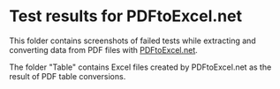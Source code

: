 Test results for PDFtoExcel.net
===============================

This folder contains screenshots of failed tests while extracting and converting data from PDF files with [PDFtoExcel.net](http://www.pdftoexcel.net/).

The folder "Table" contains Excel files created by PDFtoExcel.net as the result of PDF table conversions.